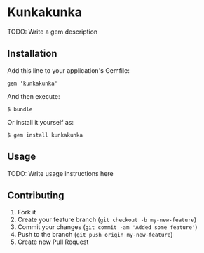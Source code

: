 # Kunkakunka

TODO: Write a gem description

## Installation

Add this line to your application's Gemfile:

    gem 'kunkakunka'

And then execute:

    $ bundle

Or install it yourself as:

    $ gem install kunkakunka

## Usage

TODO: Write usage instructions here

## Contributing

1. Fork it
2. Create your feature branch (`git checkout -b my-new-feature`)
3. Commit your changes (`git commit -am 'Added some feature'`)
4. Push to the branch (`git push origin my-new-feature`)
5. Create new Pull Request
